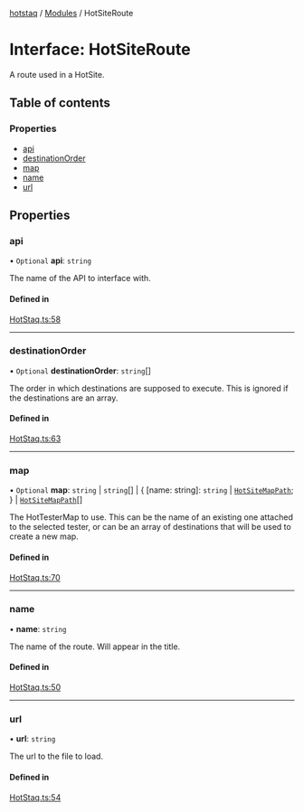 [hotstaq](../README.md) / [Modules](../modules.md) / HotSiteRoute

# Interface: HotSiteRoute

A route used in a HotSite.

## Table of contents

### Properties

- [api](HotSiteRoute.md#api)
- [destinationOrder](HotSiteRoute.md#destinationorder)
- [map](HotSiteRoute.md#map)
- [name](HotSiteRoute.md#name)
- [url](HotSiteRoute.md#url)

## Properties

### api

• `Optional` **api**: `string`

The name of the API to interface with.

#### Defined in

[HotStaq.ts:58](https://github.com/OurFreeLight/HotStaq/blob/3f2c5d8/src/HotStaq.ts#L58)

___

### destinationOrder

• `Optional` **destinationOrder**: `string`[]

The order in which destinations are supposed to execute. This is
ignored if the destinations are an array.

#### Defined in

[HotStaq.ts:63](https://github.com/OurFreeLight/HotStaq/blob/3f2c5d8/src/HotStaq.ts#L63)

___

### map

• `Optional` **map**: `string` \| `string`[] \| { [name: string]: `string` \| [`HotSiteMapPath`](HotSiteMapPath.md);  } \| [`HotSiteMapPath`](HotSiteMapPath.md)[]

The HotTesterMap to use. This can be the name of an
existing one attached to the selected tester, or
can be an array of destinations that will be used to
create a new map.

#### Defined in

[HotStaq.ts:70](https://github.com/OurFreeLight/HotStaq/blob/3f2c5d8/src/HotStaq.ts#L70)

___

### name

• **name**: `string`

The name of the route. Will appear in the title.

#### Defined in

[HotStaq.ts:50](https://github.com/OurFreeLight/HotStaq/blob/3f2c5d8/src/HotStaq.ts#L50)

___

### url

• **url**: `string`

The url to the file to load.

#### Defined in

[HotStaq.ts:54](https://github.com/OurFreeLight/HotStaq/blob/3f2c5d8/src/HotStaq.ts#L54)
